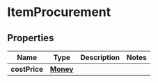 # ItemProcurement

## Properties
Name | Type | Description | Notes
------------ | ------------- | ------------- | -------------
**costPrice** | [**Money**](Money.md) |  | 
